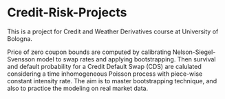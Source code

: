 # Credit-Risk-Projects

This is a project for Credit and Weather Derivatives course at University of Bologna.

Price of zero coupon bounds are computed by calibrating Nelson-Siegel-Svensson model to swap rates and applying bootstrapping. Then survival and default probability for a Credit Default Swap (CDS) are calulated considering a time inhomogeneous Poisson process with piece-wise constant intensity rate. The aim is to master bootstrapping technique, and also to practice the modeling on real market data.
